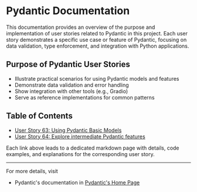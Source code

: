 # Pydantic Documentation

This documentation provides an overview of the purpose and implementation of user stories related to Pydantic in this project. Each user story demonstrates a specific use case or feature of Pydantic, focusing on data validation, type enforcement, and integration with Python applications.

## Purpose of Pydantic User Stories
- Illustrate practical scenarios for using Pydantic models and features
- Demonstrate data validation and error handling
- Show integration with other tools (e.g., Gradio)
- Serve as reference implementations for common patterns

## Table of Contents

- [User Story 63: Using Pydantic Basic Models](/Pydantic-Concepts/User-Story-63-Using-Pydantic-Basic-Models)
- [User Story 64: Explore intermediate Pydantic features](/Pydantic-Concepts/User-Story-64-Using-Pydantic-Validators)

Each link above leads to a dedicated markdown page with details, code examples, and explanations for the corresponding user story.

---
For more details, visit 
 - Pydantic's documentation in [Pydantic's Home Page](https://docs.pydantic.dev/latest/)